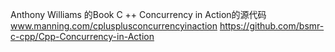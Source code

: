 Anthony Williams 的Book C ++ Concurrency in Action的源代码
www.manning.com/cplusplusconcurrencyinaction
https://github.com/bsmr-c-cpp/Cpp-Concurrency-in-Action
